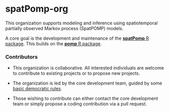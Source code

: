 # spatPomp-org

This organization supports modeling and inference using spatiotemporal partially observed Markov process (SpatPOMP) models.

A core goal is the development and maintenance of the [**spatPomp** R package](https://github.com/spatPomp-org/spatPomp). This builds on the [**pomp** R package](https://kingaa.github.io/pomp/).

### Contributors

* This organization is collaborative. All interested individuals are welcome to contribute to existing projects or to propose new projects.

* The organization is led by the core development team, guided by some [basic democratic rules](Governance.md).

* Those wishing to contribute can either contact the core development team or simply propose a coding contribution via a pull request.




